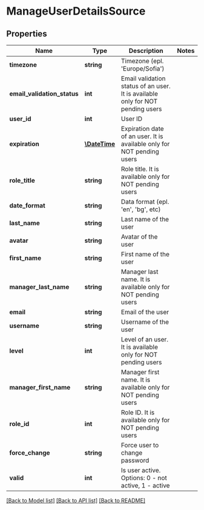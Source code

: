 # ManageUserDetailsSource

## Properties
Name | Type | Description | Notes
------------ | ------------- | ------------- | -------------
**timezone** | **string** | Timezone (epl. &#39;Europe/Sofia&#39;) | 
**email_validation_status** | **int** | Email validation status of an user. It is available only for NOT pending users | 
**user_id** | **int** | User ID | 
**expiration** | [**\DateTime**](Date.md) | Expiration date of an user. It is available only for NOT pending users | 
**role_title** | **string** | Role title. It is available only for NOT pending users | 
**date_format** | **string** | Data format (epl. &#39;en&#39;, &#39;bg&#39;, etc) | 
**last_name** | **string** | Last name of the user | 
**avatar** | **string** | Avatar of the user | 
**first_name** | **string** | First name of the user | 
**manager_last_name** | **string** | Manager last name. It is available only for NOT pending users | 
**email** | **string** | Email of the user | 
**username** | **string** | Username of the user | 
**level** | **int** | Level of an user. It is available only for NOT pending users | 
**manager_first_name** | **string** | Manager first name. It is available only for NOT pending users | 
**role_id** | **int** | Role ID. It is available only for NOT pending users | 
**force_change** | **string** | Force user to change password | 
**valid** | **int** | Is user active. Options: 0 - not active, 1 - active | 

[[Back to Model list]](../README.md#documentation-for-models) [[Back to API list]](../README.md#documentation-for-api-endpoints) [[Back to README]](../README.md)


